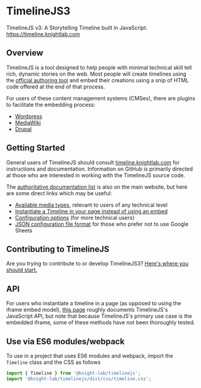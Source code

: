 TimelineJS3
============

TimelineJS v3: A Storytelling Timeline built in JavaScript.  https://timeline.knightlab.com

## Overview

TimelineJS is a tool designed to help people with minimal technical skill tell rich, dynamic stories on the web. Most people will create timelines using the [official authoring tool](http://timeline.knightlab.com/#make) and embed their creations using a snip of HTML code offered at the end of that process. 

For users of these content management systems (CMSes), there are plugins to facilitate the embedding process:

* [Wordpress](https://wordpress.org/plugins/knight-lab-timelinejs/)
* [MediaWiki](https://www.mediawiki.org/wiki/Extension:Modern_Timeline)
* [Drupal](https://www.drupal.org/docs/8/modules/views-timelinejs)


## Getting Started

General users of TimelineJS should consult [timeline.knightlab.com](https://timeline.knightlab.com) for instructions and documentation. Information on GitHub is primarily directed at those who are interested in working with the TimelineJS source code.

The [authoritative documentation list](https://timeline.knightlab.com/docs/) is also on the main website, but here are some direct links which may be useful:

* [Available media types](https://timeline.knightlab.com/docs/media-types.html), relevant to users of any technical level
* [Instantiate a Timeline in your page instead of using an embed](https://timeline.knightlab.com/docs/instantiate-a-timeline.html)
* [Configuration options](https://timeline.knightlab.com/docs/options.html) (for more technical users)
* [JSON configuration file format](https://timeline.knightlab.com/docs/json-format.html) for those who prefer not to use Google Sheets

## Contributing to TimelineJS
Are you trying to contribute to or develop TimelineJS3? [Here's where you should start.](https://github.com/NUKnightLab/TimelineJS3/blob/master/CONTRIBUTING.md)

## API

For users who instantiate a timeline in a page (as opposed to using the iframe embed model), [this page](https://github.com/NUKnightLab/TimelineJS3/blob/master/API.md) roughly documents TimelineJS's JavaScript API, but note that because TimelineJS's primary use case is the embedded iframe, some of these methods have not been thoroughly tested.

## Use via ES6 modules/webpack

To use in a project that uses ES6 modules and webpack, import the `Timeline` class and the CSS as follows

```js
import { Timeline } from '@knight-lab/timelinejs';
import '@knight-lab/timelinejs/dist/css/timeline.css';
```
